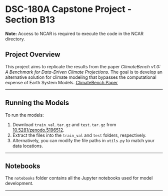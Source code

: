 # DSC-180A Capstone Project - Section B13

**Note:** Access to NCAR is required to execute the code in the NCAR directory.

## Project Overview

This project aims to replicate the results from the paper *ClimateBench v1.0: A Benchmark for Data-Driven Climate Projections*. The goal is to develop an alternative solution for climate modeling that bypasses the computational expense of Earth System Models. [ClimateBench Paper](https://agupubs.onlinelibrary.wiley.com/doi/full/10.1029/2021MS002954)

---

## Running the Models

To run the models:

1. Download `train_val.tar.gz` and `test.tar.gz` from [10.5281/zenodo.5196512](https://zenodo.org/records/7064308).
2. Extract the files into the `train_val` and `test` folders, respectively.
3. Alternatively, you can modify the file paths in `utils.py` to match your data locations.

---

## Notebooks

The `notebooks` folder contains all the Jupyter notebooks used for model development.

---
